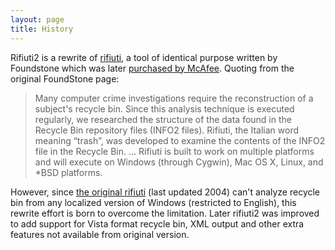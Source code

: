```yaml
---
layout: page
title: History
---
```


Rifiuti2 is a rewrite of [rifiuti][1], a tool of identical purpose written
by Foundstone which was later [purchased by McAfee][2]. Quoting from the
original FoundStone page:

> Many computer crime investigations require the reconstruction of
> a subject's recycle bin. Since this analysis technique is executed
> regularly, we researched the structure of the data found in the Recycle
> Bin repository files (INFO2 files). Rifiuti, the Italian word meaning
> &ldquo;trash&rdquo;, was developed to examine the contents of the INFO2 file in
> the Recycle Bin. &hellip; Rifiuti is built to work on multiple platforms
> and will execute on Windows (through Cygwin), Mac OS X, Linux, and
> \*BSD platforms.

However, since [the original rifiuti][3] (last updated 2004) can't analyze
recycle bin from any localized version of Windows (restricted to
English), this rewrite effort is born to overcome the limitation. Later
rifiuti2 was improved to add support for Vista format recycle bin, XML
output and other extra features not available from original version.

[1]: https://web.archive.org/web/20101121070625/http://www.foundstone.com/us/resources/proddesc/rifiuti.htm
[2]: http://www.foundstone.com/
[3]: https://sourceforge.net/projects/odessa/files/
